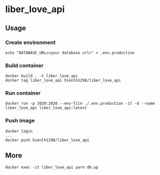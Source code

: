 # liber_love_api

## Usage

### Create environment 

```
echo "DATABASE_URL=<your database url>" > .env.production
```

### Build container

```
docker build . -t liber_love_api
docker tag liber_love_api hienlh1298/liber_love_api 
```

### Run container

```
docker run -p 2020:2020 --env-file ./.env.production -it -d --name liber_love_api liber_love_api:latest
```

### Push image

```
docker login
...
docker push hienlh1298/liber_love_api
```

## More


```
docker exec -it liber_love_api yarn db:up
```